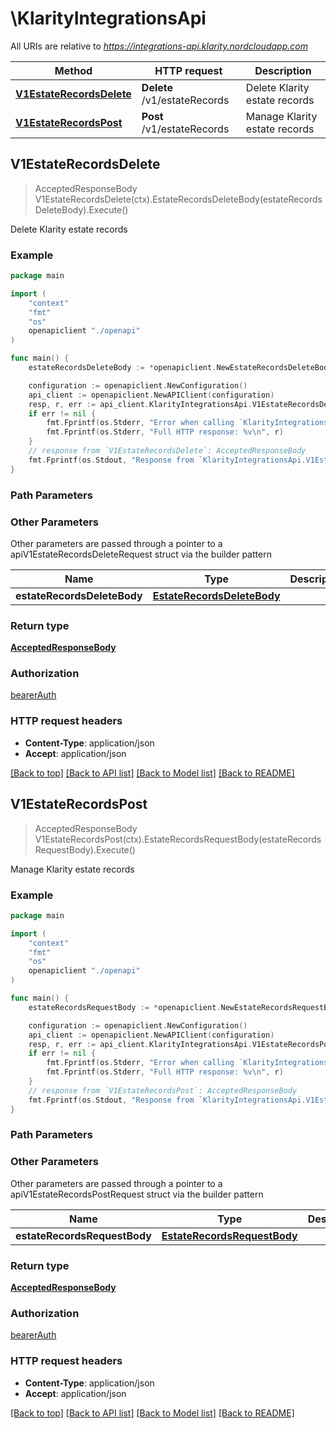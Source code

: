 # \KlarityIntegrationsApi

All URIs are relative to *https://integrations-api.klarity.nordcloudapp.com*

Method | HTTP request | Description
------------- | ------------- | -------------
[**V1EstateRecordsDelete**](KlarityIntegrationsApi.md#V1EstateRecordsDelete) | **Delete** /v1/estateRecords | Delete Klarity estate records
[**V1EstateRecordsPost**](KlarityIntegrationsApi.md#V1EstateRecordsPost) | **Post** /v1/estateRecords | Manage Klarity estate records



## V1EstateRecordsDelete

> AcceptedResponseBody V1EstateRecordsDelete(ctx).EstateRecordsDeleteBody(estateRecordsDeleteBody).Execute()

Delete Klarity estate records



### Example

```go
package main

import (
    "context"
    "fmt"
    "os"
    openapiclient "./openapi"
)

func main() {
    estateRecordsDeleteBody := *openapiclient.NewEstateRecordsDeleteBody(openapiclient.PeriodEnum("current"), []openapiclient.EstateRecordsDeleteBodyRecords{*openapiclient.NewEstateRecordsDeleteBodyRecords()}) // EstateRecordsDeleteBody |  (optional)

    configuration := openapiclient.NewConfiguration()
    api_client := openapiclient.NewAPIClient(configuration)
    resp, r, err := api_client.KlarityIntegrationsApi.V1EstateRecordsDelete(context.Background()).EstateRecordsDeleteBody(estateRecordsDeleteBody).Execute()
    if err != nil {
        fmt.Fprintf(os.Stderr, "Error when calling `KlarityIntegrationsApi.V1EstateRecordsDelete``: %v\n", err)
        fmt.Fprintf(os.Stderr, "Full HTTP response: %v\n", r)
    }
    // response from `V1EstateRecordsDelete`: AcceptedResponseBody
    fmt.Fprintf(os.Stdout, "Response from `KlarityIntegrationsApi.V1EstateRecordsDelete`: %v\n", resp)
}
```

### Path Parameters



### Other Parameters

Other parameters are passed through a pointer to a apiV1EstateRecordsDeleteRequest struct via the builder pattern


Name | Type | Description  | Notes
------------- | ------------- | ------------- | -------------
 **estateRecordsDeleteBody** | [**EstateRecordsDeleteBody**](EstateRecordsDeleteBody.md) |  | 

### Return type

[**AcceptedResponseBody**](AcceptedResponseBody.md)

### Authorization

[bearerAuth](../README.md#bearerAuth)

### HTTP request headers

- **Content-Type**: application/json
- **Accept**: application/json

[[Back to top]](#) [[Back to API list]](../README.md#documentation-for-api-endpoints)
[[Back to Model list]](../README.md#documentation-for-models)
[[Back to README]](../README.md)


## V1EstateRecordsPost

> AcceptedResponseBody V1EstateRecordsPost(ctx).EstateRecordsRequestBody(estateRecordsRequestBody).Execute()

Manage Klarity estate records



### Example

```go
package main

import (
    "context"
    "fmt"
    "os"
    openapiclient "./openapi"
)

func main() {
    estateRecordsRequestBody := *openapiclient.NewEstateRecordsRequestBody([]openapiclient.EstateRecordsRequestBodyRecords{*openapiclient.NewEstateRecordsRequestBodyRecords("js002", "jira/subscription/basic")}) // EstateRecordsRequestBody |  (optional)

    configuration := openapiclient.NewConfiguration()
    api_client := openapiclient.NewAPIClient(configuration)
    resp, r, err := api_client.KlarityIntegrationsApi.V1EstateRecordsPost(context.Background()).EstateRecordsRequestBody(estateRecordsRequestBody).Execute()
    if err != nil {
        fmt.Fprintf(os.Stderr, "Error when calling `KlarityIntegrationsApi.V1EstateRecordsPost``: %v\n", err)
        fmt.Fprintf(os.Stderr, "Full HTTP response: %v\n", r)
    }
    // response from `V1EstateRecordsPost`: AcceptedResponseBody
    fmt.Fprintf(os.Stdout, "Response from `KlarityIntegrationsApi.V1EstateRecordsPost`: %v\n", resp)
}
```

### Path Parameters



### Other Parameters

Other parameters are passed through a pointer to a apiV1EstateRecordsPostRequest struct via the builder pattern


Name | Type | Description  | Notes
------------- | ------------- | ------------- | -------------
 **estateRecordsRequestBody** | [**EstateRecordsRequestBody**](EstateRecordsRequestBody.md) |  | 

### Return type

[**AcceptedResponseBody**](AcceptedResponseBody.md)

### Authorization

[bearerAuth](../README.md#bearerAuth)

### HTTP request headers

- **Content-Type**: application/json
- **Accept**: application/json

[[Back to top]](#) [[Back to API list]](../README.md#documentation-for-api-endpoints)
[[Back to Model list]](../README.md#documentation-for-models)
[[Back to README]](../README.md)

